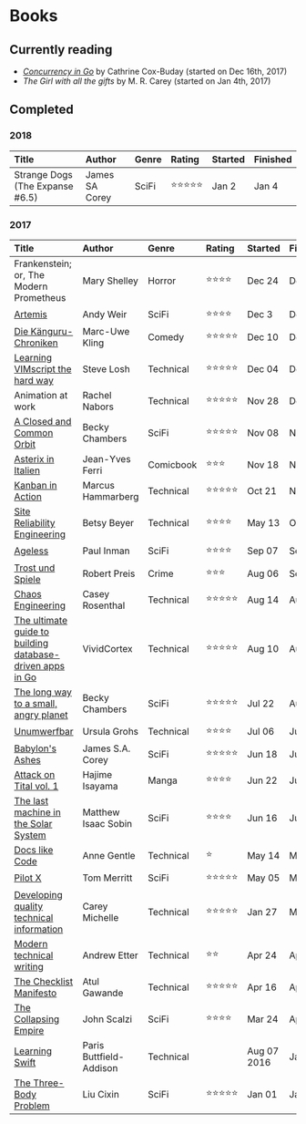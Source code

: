# Books

## Currently reading

- *[Concurrency in Go][]* by Cathrine Cox-Buday (started on Dec 16th, 2017)
- *The Girl with all the gifts* by M. R. Carey (started on Jan 4th, 2017)

## Completed
### 2018
| Title | Author | Genre | Rating | Started | Finished |
|:--|:--|:--|:--|:--|:--|
| Strange Dogs (The Expanse #6.5) | James SA Corey | SciFi | ⭐️⭐️⭐️⭐️⭐️ | Jan 2 | Jan 4 |

### 2017
| Title | Author | Genre | Rating | Started | Finished |
|:--|:--|:--|:--|:--|:--|
| Frankenstein; or, The Modern Prometheus  | Mary Shelley | Horror | ⭐️⭐️⭐️⭐️ | Dec 24 | Dec 29 |
| [Artemis][]  | Andy Weir | SciFi | ⭐️⭐️⭐️⭐️ | Dec 3 | Dec 24 |
| [Die Känguru-Chroniken][] | Marc-Uwe Kling | Comedy | ⭐️⭐️⭐️⭐️⭐️ | Dec 10 | Dec 16 |
| [Learning VIMscript the hard way][] | Steve Losh | Technical | ⭐️⭐️⭐️⭐️⭐️ | Dec 04 | Dec 16 |
| Animation at work | Rachel Nabors | Technical | ⭐️⭐️⭐️⭐️⭐️ | Nov 28 | Dec 03 |
| [A Closed and Common Orbit][] | Becky Chambers | SciFi | ⭐️⭐️⭐️⭐️⭐️ | Nov 08 | Nov 28 |
| [Asterix in Italien][] | Jean-Yves Ferri | Comicbook | ⭐️⭐️⭐️ | Nov 18 | Nov 18 |
| [Kanban in Action][] | Marcus Hammarberg | Technical | ⭐️⭐️⭐️⭐️⭐️ | Oct 21 | Nov 08 |
| [Site Reliability Engineering][] | Betsy Beyer | Technical | ⭐️⭐️⭐️⭐️ | May 13 | Oct 21 |
| [Ageless][] | Paul Inman | SciFi | ⭐️⭐️⭐️⭐️ | Sep 07 | Sep 27 |
| [Trost und Spiele][] | Robert Preis | Crime | ⭐️⭐️⭐️ | Aug 06 | Sep 06 |
| [Chaos Engineering][] | Casey Rosenthal | Technical | ⭐️⭐️⭐️⭐️⭐️ | Aug 14 | Aug 19 |
| [The ultimate guide to building database-driven apps in Go][] | VividCortex | Technical | ⭐️⭐️⭐️⭐️⭐️ | Aug 10 | Aug 13 |
| [The long way to a small, angry planet][] | Becky Chambers | SciFi | ⭐️⭐️⭐️⭐️⭐️ | Jul 22 | Aug 06 |
| [Unumwerfbar][] | Ursula Grohs | Technical | ⭐️⭐️⭐️⭐️ | Jul 06 | Jul 22 |
| [Babylon's Ashes][] | James S.A. Corey | SciFi | ⭐️⭐️⭐️⭐️⭐️ | Jun 18 | Jul 09 |
| [Attack on Tital vol. 1][] | Hajime Isayama | Manga | ⭐️⭐️⭐️⭐️ | Jun 22 | Jun 24 |
| [The last machine in the Solar System][] | Matthew Isaac Sobin | SciFi | ⭐️⭐️⭐️⭐️ | Jun 16 | Jun 18 |
| [Docs like Code][] | Anne Gentle | Technical | ⭐️ | May 14 | May 18 |
| [Pilot X][] | Tom Merritt | SciFi | ⭐️⭐️⭐️⭐️⭐️ | May 05 | May 13 |
| [Developing quality technical information][] | Carey Michelle | Technical | ⭐️⭐️⭐️⭐️⭐️ | Jan 27 | May 11 |
| [Modern technical writing][] | Andrew Etter | Technical | ⭐️⭐️ | Apr 24 | Apr 26 |
| [The Checklist Manifesto][] | Atul Gawande | Technical | ⭐️⭐️⭐️⭐️⭐️ | Apr 16 | Apr 22 |
| [The Collapsing Empire][] | John Scalzi | SciFi | ⭐️⭐️⭐️⭐️ | Mar 24 | Apr 13 |
| [Learning Swift][] | Paris Buttfield-Addison | Technical |  | Aug 07 2016 | Jan 26 |
| [The Three-Body Problem][] | Liu Cixin | SciFi | ⭐️⭐️⭐️⭐️⭐️ | Jan 01 | Jan 07 |


[artemis]: http://www.andyweirauthor.com/books/artemis-hc
[learning vimscript the hard way]: http://learnvimscriptthehardway.stevelosh.com/
[die känguru-chroniken]: https://www.goodreads.com/book/show/6392654-die-k-nguru-chroniken?ac=1&from_search=true
[concurrency in go]: http://shop.oreilly.com/product/0636920046189.do
[a closed and common orbit]: https://www.goodreads.com/book/show/29475447-a-closed-and-common-orbit
[asterix in italien]: https://www.goodreads.com/book/show/34858639-asterix-in-italien
[kanban in action]: https://www.manning.com/books/kanban-in-action
[site reliability engineering]: https://landing.google.com/sre/book.html
[ageless]: https://www.inkshares.com/books/ageless
[trost und spiele]: http://www.federfrei.at/trostundspiele.html
[chaos engineering]: http://www.oreilly.com/webops-perf/free/chaos-engineering.csp
[the ultimate guide to building database-driven apps in go]: https://www.vividcortex.com/resources/the-ultimate-guide-to-building-database-driven-apps-with-go
[the long way to a small, angry planet]: https://www.goodreads.com/book/show/22733729-the-long-way-to-a-small-angry-planet
[unumwerfbar]: https://www.amazon.com/Unumwerfbar-Wochen-wieder-Gleichgewicht-German-ebook/dp/B007T9G7G6
[babylon's ashes]: https://www.goodreads.com/book/show/25877663-babylon-s-ashes
[attack on tital vol. 1]: https://www.goodreads.com/book/show/13154150-attack-on-titan-vol-1
[the last machine in the solar system]: https://www.inkshares.com/books/the-last-machine-in-the-solar-system
[docs like code]: https://www.docslikecode.com/book/
[pilot x]: https://www.inkshares.com/books/pilot-x
[developing quality technical information]: https://www.safaribooksonline.com/library/view/developing-quality-technical/9780133119046/
[modern technical writing]: https://www.amazon.com/Modern-Technical-Writing-Introduction-Documentation-ebook/dp/B01A2QL9SS
[the checklist manifesto]: http://atulgawande.com/book/the-checklist-manifesto/
[the collapsing empire]: https://www.goodreads.com/book/show/30078567-the-collapsing-empire
[learning swift]: https://www.safaribooksonline.com/library/view/learning-swift/9781491940730/
[the three-body problem]: https://www.goodreads.com/book/show/20518872-the-three-body-problem

